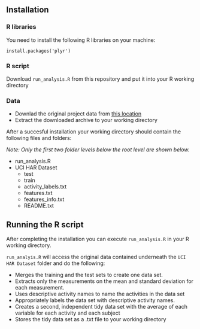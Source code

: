
## Installation

### R libraries

You need to install the following R libraries on your machine:

    install.packages('plyr')

### R script

Download `run_analysis.R` from this repository and put it into your R working directory

### Data

* Downlad the original project data from [this location](https://d396qusza40orc.cloudfront.net/getdata%2Fprojectfiles%2FUCI%20HAR%20Dataset.zip)
* Extract the downloaded archive to your working directory

After a succesful installation your working directory should contain the following files and folders:

*Note: Only the first two folder levels below the root level are shown below.*

* run_analysis.R
* UCI HAR Dataset
  * test
  * train
  * activity_labels.txt
  * features.txt
  * features_info.txt
  * README.txt
  
  
## Running the R script

After completing the installation you can execute `run_analysis.R` in your R working directory. 

`run_analyis.R` will access the original data contained underneath the `UCI HAR Dataset` folder and do the following:

* Merges the training and the test sets to create one data set.
* Extracts only the measurements on the mean and standard deviation for each measurement. 
* Uses descriptive activity names to name the activities in the data set
* Appropriately labels the data set with descriptive activity names. 
* Creates a second, independent tidy data set with the average of each variable for each activity and each subject
* Stores the tidy data set as a .txt file to your working directory






